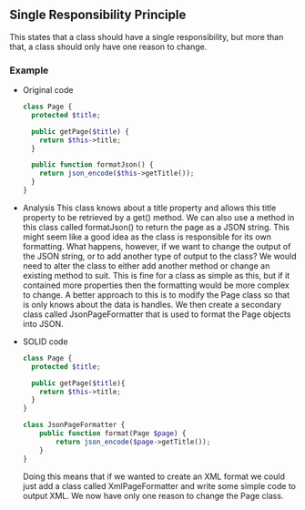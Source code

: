 ## Single Responsibility Principle
This states that a class should have a single responsibility, but more than that, a class should only have one reason to change.

### Example 
- Original code
  
  ``` php
  class Page {
    protected $title;

    public getPage($title) {
      return $this->title;
    }

    public function formatJson() {
      return json_encode($this->getTitle());
    }
  }
  ```
  
- Analysis
  This class knows about a title property and allows this title property to be retrieved by a get() method. We can also use a method in this class called formatJson() to return the page as a JSON string. This might seem like a good idea as the class is responsible for its own formatting. What happens, however, if we want to change the output of the JSON string, or to add another type of output to the class? We would need to alter the class to either add another method or change an existing method to suit. This is fine for a class as simple as this, but if it contained more properties then the formatting would be more complex to change. A better approach to this is to modify the Page class so that is only knows about the data is handles. We then create a secondary class called JsonPageFormatter that is used to format the Page objects into JSON.

- SOLID code
  
  ``` php
  class Page {
    protected $title;

    public getPage($title){
      return $this->title;
    }
  }

  class JsonPageFormatter {
      public function format(Page $page) {
          return json_encode($page->getTitle());
      }
  }
  ``` 
  
  Doing this means that if we wanted to create an XML format we could just add a class called XmlPageFormatter and write some simple code to output XML. We now have only one reason to change the Page class.
